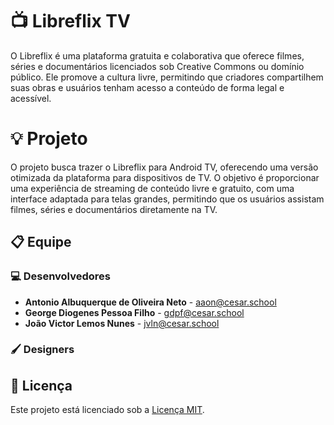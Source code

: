 # :tv: Libreflix TV



O Libreflix é uma plataforma gratuita e colaborativa que oferece filmes, séries e documentários licenciados sob Creative Commons ou domínio público. Ele promove a cultura livre, permitindo que criadores compartilhem suas obras e usuários tenham acesso a conteúdo de forma legal e acessível.

# :bulb: Projeto

O projeto busca trazer o Libreflix para Android TV, oferecendo uma versão otimizada da plataforma para dispositivos de TV. O objetivo é proporcionar uma experiência de streaming de conteúdo livre e gratuito, com uma interface adaptada para telas grandes, permitindo que os usuários assistam filmes, séries e documentários diretamente na TV.

## 📋 Equipe

###  :computer: Desenvolvedores
- **Antonio Albuquerque de Oliveira Neto** - [aaon@cesar.school](mailto:aaon@cesar.school)
- **George Diogenes Pessoa Filho** - [gdpf@cesar.school](mailto:gdpf@cesar.school)
- **João Victor Lemos Nunes** - [jvln@cesar.school](mailto:jvln@cesar.school)

### 🖌️ Designers

## 📜 Licença

Este projeto está licenciado sob a [Licença MIT](LICENSE).

